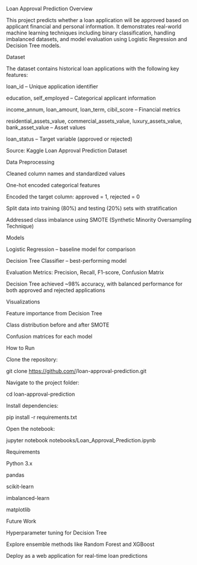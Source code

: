 Loan Approval Prediction
Overview

This project predicts whether a loan application will be approved based on applicant financial and personal information. It demonstrates real-world machine learning techniques including binary classification, handling imbalanced datasets, and model evaluation using Logistic Regression and Decision Tree models.

Dataset

The dataset contains historical loan applications with the following key features:

loan_id – Unique application identifier

education, self_employed – Categorical applicant information

income_annum, loan_amount, loan_term, cibil_score – Financial metrics

residential_assets_value, commercial_assets_value, luxury_assets_value, bank_asset_value – Asset values

loan_status – Target variable (approved or rejected)

Source: Kaggle Loan Approval Prediction Dataset

Data Preprocessing

Cleaned column names and standardized values

One-hot encoded categorical features

Encoded the target column: approved = 1, rejected = 0

Split data into training (80%) and testing (20%) sets with stratification

Addressed class imbalance using SMOTE (Synthetic Minority Oversampling Technique)

Models

Logistic Regression – baseline model for comparison

Decision Tree Classifier – best-performing model

Evaluation Metrics: Precision, Recall, F1-score, Confusion Matrix

Decision Tree achieved ~98% accuracy, with balanced performance for both approved and rejected applications

Visualizations

Feature importance from Decision Tree

Class distribution before and after SMOTE

Confusion matrices for each model

How to Run

Clone the repository:

git clone https://github.com/<your-username>/loan-approval-prediction.git


Navigate to the project folder:

cd loan-approval-prediction


Install dependencies:

pip install -r requirements.txt


Open the notebook:

jupyter notebook notebooks/Loan_Approval_Prediction.ipynb

Requirements

Python 3.x

pandas

scikit-learn

imbalanced-learn

matplotlib

Future Work

Hyperparameter tuning for Decision Tree

Explore ensemble methods like Random Forest and XGBoost

Deploy as a web application for real-time loan predictions
